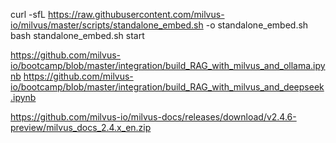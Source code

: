 curl -sfL https://raw.githubusercontent.com/milvus-io/milvus/master/scripts/standalone_embed.sh -o standalone_embed.sh
bash standalone_embed.sh start

https://github.com/milvus-io/bootcamp/blob/master/integration/build_RAG_with_milvus_and_ollama.ipynb
https://github.com/milvus-io/bootcamp/blob/master/integration/build_RAG_with_milvus_and_deepseek.ipynb

https://github.com/milvus-io/milvus-docs/releases/download/v2.4.6-preview/milvus_docs_2.4.x_en.zip

